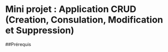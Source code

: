 # Mini projet : Application CRUD (Creation, Consulation, Modification et Suppression) 

##Prérequis 
